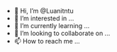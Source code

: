 - 👋 Hi, I’m @Luanitntu
- 👀 I’m interested in ...
- 🌱 I’m currently learning ...
- 💞️ I’m looking to collaborate on ...
- 📫 How to reach me ...

<!---
Luanitntu/Luanitntu is a ✨ special ✨ repository because its `README.md` (this file) appears on your GitHub profile.
You can click the Preview link to take a look at your changes.
--->
